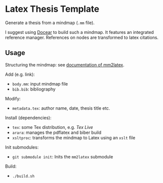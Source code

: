 # Latex Thesis Template
Generate a thesis from a mindmap (`.mm` file).

I suggest using [Docear](http://www.docear.org/) to build such a mindmap. It features an integrated reference manager.
References on nodes are transformed to latex citations.

## Usage
Structuring the mindmap: see [documentation of mm2latex](mm2latex/README.md).

Add (e.g. link):
- `body.mm`: input mindmap file
- `bib.bib`: bibliography

Modify:
- `metadata.tex`: author name, date, thesis title etc.

Install (dependencies):
- `tex`: some Tex distribution, e.g. _Tex Live_
- `arara`: manages the pdflatex and biber build
- `xsltproc`: transforms the mindmap to Latex using an `xslt` file

Init submodules:
- `git submodule init`: Inits the `mm2latex` submodule

Build:
- `./build.sh`
